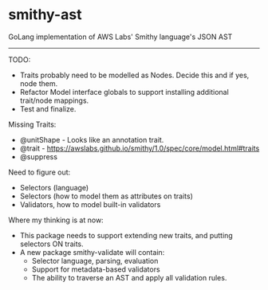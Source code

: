 # smithy-ast
GoLang implementation of AWS Labs' Smithy language's JSON AST

---

TODO:
- Traits probably need to be modelled as Nodes. Decide this and if yes,
  node them.
- Refactor Model interface globals to support installing additional
  trait/node mappings.
- Test and finalize.


Missing Traits:
- @unitShape - Looks like an annotation trait.
- @trait - https://awslabs.github.io/smithy/1.0/spec/core/model.html#traits
- @suppress

Need to figure out:
- Selectors (language)
- Selectors (how to model them as attributes on traits)
- Validators, how to model built-in validators

Where my thinking is at now:
  - This package needs to support extending new traits, and putting selectors
    ON traits.
  - A new package smithy-validate will contain:
    - Selector language, parsing, evaluation
    - Support for metadata-based validators
    - The ability to traverse an AST and apply all validation rules.
